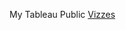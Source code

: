 My Tableau Public <a href="https://public.tableau.com/app/profile/.ydr.n.kelp.ait./vizzes" target="_blank">Vizzes</a>
